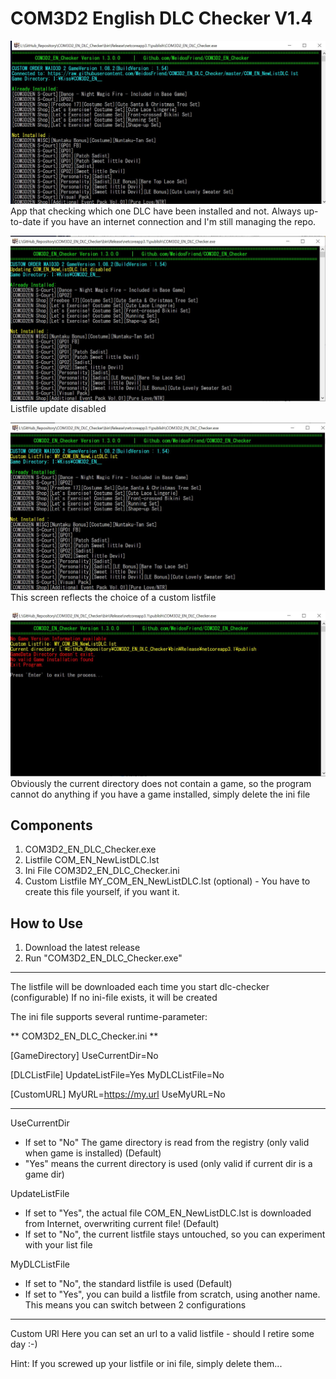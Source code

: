 # COM3D2 English DLC Checker V1.4

![](Screen_1.jpg)
App that checking which one DLC have been installed and not.
Always up-to-date if you have an internet connection and I'm still managing the repo.

![](Screen_2.jpg)
Listfile update disabled

![](Screen_3.jpg)
This screen reflects the choice of a custom listfile

![](Screen_4.jpg)
Obviously the current directory does not contain a game, so the program cannot do anything
if you have a game installed, simply delete the ini file

## Components
1) COM3D2_EN_DLC_Checker.exe
2) Listfile COM_EN_NewListDLC.lst
3) Ini File COM3D2_EN_DLC_Checker.ini
4) Custom Listfile MY_COM_EN_NewListDLC.lst (optional) - You have to create this file yourself, if you want it.

## How to Use

1.  Download the latest release
2.  Run "COM3D2_EN_DLC_Checker.exe"

--------------------------------------
The listfile will be downloaded each time you start dlc-checker (configurable)
If no ini-file exists, it will be created

The ini file supports several runtime-parameter:

** COM3D2_EN_DLC_Checker.ini ** 

[GameDirectory]
UseCurrentDir=No

[DLCListFile]
UpdateListFile=Yes
MyDLCListFile=No

[CustomURL]
MyURL=https://my.url
UseMyURL=No

---------
UseCurrentDir
- If set to "No" The game directory is read from the registry (only valid when game is installed) (Default)
- "Yes" means the current directory is used (only valid if current dir is a game dir)

UpdateListFile
- If set to "Yes", the actual file COM_EN_NewListDLC.lst is downloaded from Internet, overwriting current file! (Default)
- If set to "No", the current listfile stays untouched, so you can experiment with your list file

MyDLCListFile
- If set to "No", the standard listfile is used (Default)
- If set to "Yes", you can build a listfile from scratch, using another name. This means you can switch between 2 configurations
----------

Custom URl
Here you can set an url to a valid listfile - should I retire some day :-)

Hint: If you screwed up your listfile or ini file, simply delete them... 
